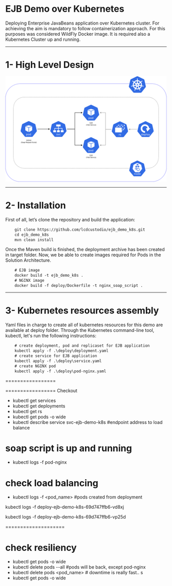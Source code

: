 EJB Demo over Kubernetes
===========


Deploying Enterprise JavaBeans application over Kubernetes cluster. For achieving the aim is mandatory to follow containerization approach. For this purposes was considered WildFly Docker image. It is required also a Kubernetes Cluster up and running.  


------------

1- High Level Design
===========================


![Alt text](/picture/hld.png "Solution Architecture")


------------

2- Installation
===========================

First of all, let’s clone the repository and build the application:

```
    git clone https://github.com/lcdcustodio/ejb_demo_k8s.git
    cd ejb_demo_k8s
    mvn clean install
```    

Once the Maven build is finished, the deployment archive has been created in target folder. Now, we be able to create images required for Pods in the Solution Architecture.  

```
    # EJB image
    docker build -t ejb_demo_k8s .
    # NGINX image
    docker build -f deploy/Dockerfile -t nginx_soap_script .    

```    


------------

3- Kubernetes resources assembly 
===========================

Yaml files in charge to create all of kubernetes resources for this demo are available at deploy folder. Through the Kubernetes command-line tool, kubectl, let's run the following instructions:  

```
    # create deployment, pod and replicaset for EJB application
    kubectl apply -f .\deploy\deployment.yaml
    # create service for EJB application
    kubectl apply -f .\deploy\service.yaml
    # create NGINX pod
    kubectl apply -f .\deploy\pod-nginx.yaml
```    

=================


=================
Checkout

- kubectl get services
- kubectl get deployments
- kubectl get rs
- kubectl get pods -o wide 
- kubectl describe service svc-ejb-demo-k8s #endpoint address to load balance

# soap script is up and running
- kubectl logs -f pod-nginx


# check load balancing
- kubectl logs -f <pod_name> #pods created from deployment 

kubectl logs -f deploy-ejb-demo-k8s-69d747ffb6-vd8xj

kubectl logs -f deploy-ejb-demo-k8s-69d747ffb6-vp25d

====================
# check resiliency
- kubectl get pods -o wide 
- kubectl delete pods --all  #pods will be back, except pod-nginx
- kubectl delete pods <pod_name> # downtime is really fast.. s
- kubectl get pods -o wide 
